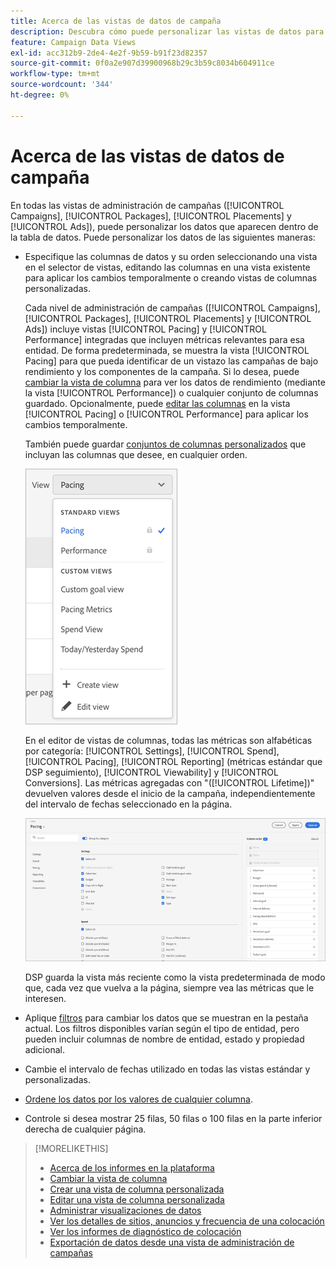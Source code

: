 ```yaml
---
title: Acerca de las vistas de datos de campaña
description: Descubra cómo puede personalizar las vistas de datos para campañas, paquetes, ubicaciones y publicidades.
feature: Campaign Data Views
exl-id: acc312b9-2de4-4e2f-9b59-b91f23d82357
source-git-commit: 0f0a2e907d39900968b29c3b59c8034b604911ce
workflow-type: tm+mt
source-wordcount: '344'
ht-degree: 0%

---
```


# Acerca de las vistas de datos de campaña

En todas las vistas de administración de campañas ([!UICONTROL Campaigns], [!UICONTROL Packages], [!UICONTROL Placements] y [!UICONTROL Ads]), puede personalizar los datos que aparecen dentro de la tabla de datos. Puede personalizar los datos de las siguientes maneras:

* Especifique las columnas de datos y su orden seleccionando una vista en el selector de vistas, editando las columnas en una vista existente para aplicar los cambios temporalmente o creando vistas de columnas personalizadas.

   Cada nivel de administración de campañas ([!UICONTROL Campaigns], [!UICONTROL Packages], [!UICONTROL Placements] y [!UICONTROL Ads]) incluye vistas [!UICONTROL Pacing] y [!UICONTROL Performance] integradas que incluyen métricas relevantes para esa entidad. De forma predeterminada, se muestra la vista [!UICONTROL Pacing] para que pueda identificar de un vistazo las campañas de bajo rendimiento y los componentes de la campaña. Si lo desea, puede [cambiar la vista de columna](column-view-change.md) para ver los datos de rendimiento (mediante la vista [!UICONTROL Performance]) o cualquier conjunto de columnas guardado. Opcionalmente, puede [editar las columnas](column-view-edit.md) en la vista [!UICONTROL Pacing] o [!UICONTROL Performance] para aplicar los cambios temporalmente.

   También puede guardar [conjuntos de columnas personalizados](column-view-create.md) que incluyan las columnas que desee, en cualquier orden.

   ![selector de vista de columna](/help/dsp/assets/column-view-selector.png)

   En el editor de vistas de columnas, todas las métricas son alfabéticas por categoría: [!UICONTROL Settings], [!UICONTROL Spend], [!UICONTROL Pacing], [!UICONTROL Reporting] (métricas estándar que DSP seguimiento), [!UICONTROL Viewability] y [!UICONTROL Conversions]. Las métricas agregadas con &quot;([!UICONTROL Lifetime])&quot; devuelven valores desde el inicio de la campaña, independientemente del intervalo de fechas seleccionado en la página.

   ![editor de vista de columna](/help/dsp/assets/column-view-editor.png)

   DSP guarda la vista más reciente como la vista predeterminada de modo que, cada vez que vuelva a la página, siempre vea las métricas que le interesen.

* Aplique [filtros](campaign-data-filter.md) para cambiar los datos que se muestran en la pestaña actual. Los filtros disponibles varían según el tipo de entidad, pero pueden incluir columnas de nombre de entidad, estado y propiedad adicional.

* Cambie el intervalo de fechas utilizado en todas las vistas estándar y personalizadas.

* [Ordene los datos por los valores de cualquier columna](campaign-data-sort.md).

* Controle si desea mostrar 25 filas, 50 filas o 100 filas en la parte inferior derecha de cualquier página.

>[!MORELIKETHIS]
>
>* [Acerca de los informes en la plataforma](campaign-reports-about.md)
>* [Cambiar la vista de columna](column-view-change.md)
>* [Crear una vista de columna personalizada](column-view-create.md)
>* [Editar una vista de columna personalizada](column-view-edit.md)
>* [Administrar visualizaciones de datos](campaign-data-visualization-manage.md)
>* [Ver los detalles de sitios, anuncios y frecuencia de una colocación](placement-details-view.md)
>* [Ver los informes de diagnóstico de colocación](placement-diagnostics.md)
>* [Exportación de datos desde una vista de administración de campañas](campaign-export-data.md)

